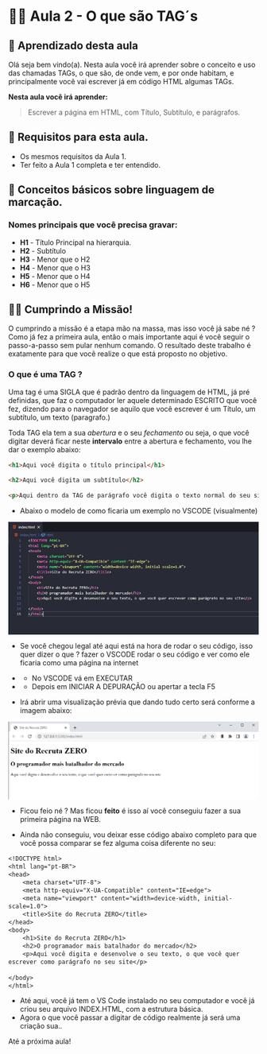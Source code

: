 
# 👨‍🏫 Aula 2 - O que são TAG´s

## 🎯 Aprendizado desta aula

Olá seja bem vindo(a). Nesta aula você irá aprender sobre o conceito e uso das chamadas TAGs, o que são, de onde vem, e por onde habitam, e principalmente você vai escrever já em código HTML algumas TAGs.

**Nesta aula você irá aprender:**
> Escrever a página em HTML, com Título, Subtítulo, e parágrafos.
> 

## 🔰 Requisitos para esta aula.
* Os mesmos requisitos da Aula 1.
* Ter feito a Aula 1 completa e ter entendido.

## 📁 Conceitos básicos sobre linguagem de marcação.

### Nomes principais que você precisa gravar:

* **H1** - Título Principal na hierarquia.
* **H2** - Subtítulo 
* **H3** - Menor que o H2
* **H4** - Menor que o H3
* **H5** - Menor que o H4
* **H6** - Menor que o H5

## 👨‍💻 Cumprindo a Missão!
O cumprindo a missão é a etapa mão na massa, mas isso você já sabe né ? Como já fez a primeira aula, então o mais importante aqui é você seguir o passo-a-passo sem pular nenhum comando. O resultado deste trabalho é exatamente para que você realize o que está proposto no objetivo.

### O que é uma TAG ?
Uma tag é uma SIGLA que é padrão dentro da linguagem de HTML, já pré definidas, que faz o computador ler aquele determinado ESCRITO que você fez, dizendo para o navegador se aquilo que você escrever é um Título, um subtítulo, um texto (paragrafo.)

Toda TAG ela tem a sua *abertura* e o seu *fechamento* ou seja, o que você digitar deverá ficar neste **intervalo** entre a abertura e fechamento, vou lhe dar o exemplo abaixo:

~~~ HTML	
<h1>Aqui você digita o título principal</h1>
~~~

~~~ HTML	
<h2>Aqui você digita um subtítulo</h2>
~~~

~~~ HTML	
<p>Aqui dentro da TAG de parágrafo você digita o texto normal do seu site</p>
~~~

* Abaixo o modelo de como ficaria um exemplo no VSCODE (visualmente)

<img align="center" src="https://github.com/rodrusantu-dev/Bizurado-Dev/blob/main/img/aulas/HTML%20e%20CSS/ap2-img01.PNG" alt="ap2-img1">

* Se você chegou legal até aqui está na hora de rodar o seu código, isso quer dizer o que ? fazer o VSCODE rodar o seu código e ver como ele ficaria como uma página na internet
* * No VSCODE vá em EXECUTAR
* * Depois em INICIAR A DEPURAÇÃO ou apertar a tecla F5

* Irá abrir uma visualização prévia que dando tudo certo será conforme a imagem abaixo:

<img align="center" src="https://github.com/rodrusantu-dev/Bizurado-Dev/blob/main/img/aulas/HTML%20e%20CSS/ap2-img02a.PNG" alt="ap2-img2">

* Ficou feio né ? Mas ficou **feito** é isso aí você conseguiu fazer a sua primeira página na WEB.

* Ainda não conseguiu, vou deixar esse código abaixo completo para que você possa comparar se fez alguma coisa diferente no seu:

~~~MODELO CITADO NESTA AULA
<!DOCTYPE html>
<html lang="pt-BR">
<head>
    <meta charset="UTF-8">
    <meta http-equiv="X-UA-Compatible" content="IE=edge">
    <meta name="viewport" content="width=device-width, initial-scale=1.0">
    <title>Site do Recruta ZERO</title>
</head>
<body>
    <h1>Site do Recruta ZERO</h1>
    <h2>O programador mais batalhador do mercado</h2>
    <p>Aqui você digita e desenvolve o seu texto, o que você quer escrever como parágrafo no seu site</p>
   
</body>
</html>
~~~~


* Até aqui, você já tem o VS Code instalado no seu computador e você já criou seu arquivo INDEX.HTML, com a estrutura básica.
* Agora o que você passar a digitar de código realmente já será uma criação sua..

Até a próxima aula!
